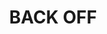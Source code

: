 ---
ee_id_show: '4499'
title: BACK OFF
url: back-off
live_url:
year: '2019'
venue: Firstsite
state_country: Colchester
type:
dates:
wwwnews:
credits:
pitch: Done on dawn of a poss Brexit @ Firstsite kunsthall (notably in Colchester)
  thus the second of my “asset light” shows (Sharjah wz the first), ... meaning most
  everything was collected, assembled, and produced quickly &amp; locally - eg. lasers,
  dolly lights, Ikea tables, etc, etc. Stars aligned on this one, ... turned out killer.
ps:
download:
layout: shows
---